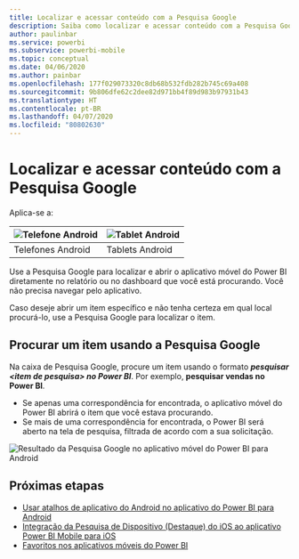 ```yaml
---
title: Localizar e acessar conteúdo com a Pesquisa Google
description: Saiba como localizar e acessar conteúdo com a Pesquisa Google.
author: paulinbar
ms.service: powerbi
ms.subservice: powerbi-mobile
ms.topic: conceptual
ms.date: 04/06/2020
ms.author: painbar
ms.openlocfilehash: 177f029073320c8db68b532fdb282b745c69a408
ms.sourcegitcommit: 9b806dfe62c2dee82d971bb4f89d983b97931b43
ms.translationtype: HT
ms.contentlocale: pt-BR
ms.lasthandoff: 04/07/2020
ms.locfileid: "80802630"
---
```

# <a name="find-and-access-your-content-with-google-search"></a>Localizar e acessar conteúdo com a Pesquisa Google

Aplica-se a:

| ![Telefone Android](./media/mobile-app-find-access-google-search/android-logo-40-px.png) | ![Tablet Android](./media/mobile-app-find-access-google-search/android-logo-40-px.png) |
|:--- |:--- |
| Telefones Android |Tablets Android |

Use a Pesquisa Google para localizar e abrir o aplicativo móvel do Power BI diretamente no relatório ou no dashboard que você está procurando. Você não precisa navegar pelo aplicativo.

Caso deseje abrir um item específico e não tenha certeza em qual local procurá-lo, use a Pesquisa Google para localizar o item.

## <a name="search-using-google-search"></a>Procurar um item usando a Pesquisa Google

Na caixa de Pesquisa Google, procure um item usando o formato ***pesquisar &lt;item de pesquisa&gt; no Power BI***. Por exemplo, **pesquisar vendas no Power BI**.

* Se apenas uma correspondência for encontrada, o aplicativo móvel do Power BI abrirá o item que você estava procurando.
* Se mais de uma correspondência for encontrada, o Power BI será aberto na tela de pesquisa, filtrada de acordo com a sua solicitação.

![Resultado da Pesquisa Google no aplicativo móvel do Power BI para Android](media/mobile-app-find-access-google-search/mobile-google-search.png)

## <a name="next-steps"></a>Próximas etapas
* [Usar atalhos de aplicativo do Android no aplicativo do Power BI para Android](mobile-app-quick-access-shortcuts.md)
* [Integração da Pesquisa de Dispositivo (Destaque) do iOS ao aplicativo Power BI Mobile para iOS](mobile-apps-ios-search-integration.md)
* [Favoritos nos aplicativos móveis do Power BI](mobile-apps-favorites.md)
